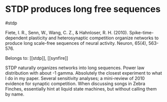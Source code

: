 # STDP produces long free sequences

#stdp

Fiete, I. R., Senn, W., Wang, C. Z., & Hahnloser, R. H. (2010). Spike-time-dependent plasticity and heterosynaptic competition organize networks to produce long scale-free sequences of neural activity. Neuron, 65(4), 563-576.		

Belongs to: [[stdp]], [[synfire]]

STDP naturally organizes networks into long sequences. Power law distribution with about -1 gamma. Absolutely the closest experiment to what I do in my paper. Several sensitivity analyses; a mini-review of 2010 evidence for synaptic competition. When discussing songs in Zebra Finches, essentially hint at liquid state machines, but without calling them by name.